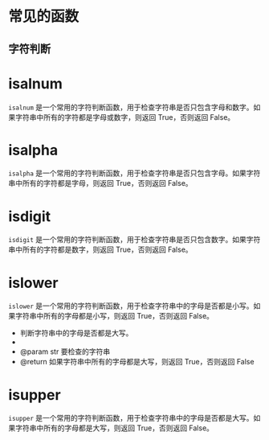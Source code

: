 # 常见的函数
## 字符判断
# isalnum 
`isalnum` 是一个常用的字符判断函数，用于检查字符串是否只包含字母和数字。如果字符串中所有的字符都是字母或数字，则返回 True，否则返回 False。
# isalpha
`isalpha` 是一个常用的字符判断函数，用于检查字符串是否只包含字母。如果字符串中所有的字符都是字母，则返回 True，否则返回 False。
# isdigit
`isdigit` 是一个常用的字符判断函数，用于检查字符串是否只包含数字。如果字符串中所有的字符都是数字，则返回 True，否则返回 False。
# islower
`islower` 是一个常用的字符判断函数，用于检查字符串中的字母是否都是小写。如果字符串中所有的字母都是小写，则返回 True，否则返回 False。
 * 判断字符串中的字母是否都是大写。
 * 
 * @param str 要检查的字符串
 * @return 如果字符串中所有的字母都是大写，则返回 True，否则返回 False
# isupper
`isupper` 是一个常用的字符判断函数，用于检查字符串中的字母是否都是大写。如果字符串中所有的字母都是大写，则返回 True，否则返回 False。


